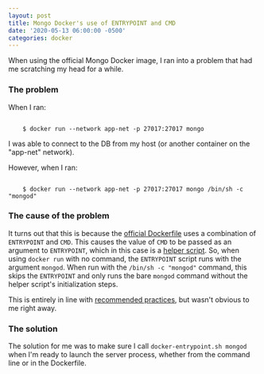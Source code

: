 ```yaml
---
layout: post
title: Mongo Docker's use of ENTRYPOINT and CMD
date: '2020-05-13 06:00:00 -0500'
categories: docker
---
```


When using the official Mongo Docker image, I ran into a problem that had me scratching my head for a while.

### The problem 
When I ran:

<pre><code>
    $ docker run --network app-net -p 27017:27017 mongo
</code></pre>

I was able to connect to the DB from my host (or another container on the "app-net" network).

However, when I ran:

<pre><code>
    $ docker run --network app-net -p 27017:27017 mongo /bin/sh -c "mongod"
</code></pre>

### The cause of the problem

It turns out that this is because the [official Dockerfile](https://github.com/docker-library/mongo) uses a combination of <code>ENTRYPOINT</code> and <code>CMD</code>. This causes the value of <code>CMD</code> to be passed as an argument to <code>ENTRYPOINT</code>, which in this case is a [helper script](https://github.com/docker-library/mongo/blob/master/docker-entrypoint.sh). So, when using <code>docker run</code> with no command, the <code>ENTRYPOINT</code> script runs with the argument <code>mongod</code>. When run with the <code>/bin/sh -c "mongod"</code> command, this skips the <code>ENTRYPOINT</code> and only runs the bare <code>mongod</code> command without the helper script's initialization steps.

This is entirely in line with [recommended practices](https://docs.docker.com/develop/develop-images/dockerfile_best-practices/#entrypoint), but wasn't obvious to me right away.

### The solution

The solution for me was to make sure I call <code>docker-entrypoint.sh mongod</code> when I'm ready to launch the server process, whether from the command line or in the Dockerfile.
